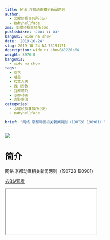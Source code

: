 ```yaml
---
title: WnS 京都动画相关新闻两则
author:
  - 水曜侦探事务所(仮)
  - Babyhellface
zmz: 水曜侦探事务所(仮)
publishdate: '2001-01-03'
bangumi: wide na show
date: '2019-10-24'
slug: 2019-10-24-NA-73191751
description: wide na show&#8226;NA
weight: 8976.0
bangumis:
  - wide na show
tags:
  - 综艺
  - 明星
  - 松本人志
  - 西川贵教
  - 指原莉乃
  - 京都动画
  - 东野幸治
categories:
  - 水曜侦探事务所(仮)
  - Babyhellface

brief: "网络 京都动画相关新闻两则（190728 190901）"
---
```

![](https://raw.githubusercontent.com/tcgriffith/owaraisite/master/static/tmpimg/b9fb514e16fdcf89231c5c6127c71d8c3f1b79d3.jpg.480.jpg)
# 简介  
网络
京都动画相关新闻两则（190728 190901）  

[去B站观看](https://www.bilibili.com/video/av73191751/)
<div class ="resp-container"><iframe class="testiframe" src="//player.bilibili.com/player.html?aid=73191751"", scrolling="no", allowfullscreen="true" > </iframe></div> 
